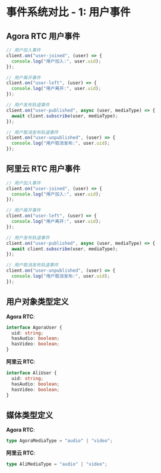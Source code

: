 # 事件系统对比 - 1: 用户事件

## Agora RTC 用户事件

```typescript
// 用户加入事件
client.on("user-joined", (user) => {
  console.log("用户加入:", user.uid);
});

// 用户离开事件
client.on("user-left", (user) => {
  console.log("用户离开:", user.uid);
});

// 用户发布轨道事件
client.on("user-published", async (user, mediaType) => {
  await client.subscribe(user, mediaType);
});

// 用户取消发布轨道事件
client.on("user-unpublished", (user) => {
  console.log("用户取消发布:", user.uid);
});
```

## 阿里云 RTC 用户事件

```typescript
// 用户加入事件
client.on("user-joined", (user) => {
  console.log("用户加入:", user.uid);
});

// 用户离开事件
client.on("user-left", (user) => {
  console.log("用户离开:", user.uid);
});

// 用户发布轨道事件
client.on("user-published", async (user, mediaType) => {
  await client.subscribe(user, mediaType);
});

// 用户取消发布轨道事件
client.on("user-unpublished", (user) => {
  console.log("用户取消发布:", user.uid);
});
```

## 用户对象类型定义

**Agora RTC**:

```typescript
interface AgoraUser {
  uid: string;
  hasAudio: boolean;
  hasVideo: boolean;
}
```

**阿里云 RTC**:

```typescript
interface AliUser {
  uid: string;
  hasAudio: boolean;
  hasVideo: boolean;
}
```

## 媒体类型定义

**Agora RTC**:

```typescript
type AgoraMediaType = "audio" | "video";
```

**阿里云 RTC**:

```typescript
type AliMediaType = "audio" | "video";
```
